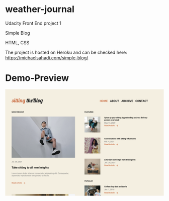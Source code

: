 # weather-journal

Udacity Front End project 1

Simple Blog

HTML, CSS

The project is hosted on Heroku and can be checked here: https://michaelsahadi.com/simple-blog/

# Demo-Preview

![Preview](/images/simple-preview.png)
